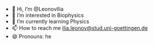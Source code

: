 - 👋 Hi, I’m @LeonovIlia
- 👀 I’m interested in Biophysics
- 🌱 I’m currently learning Physics
- 📫 How to reach me ilia.leonov@stud.uni-goettingen.de
- 😄 Pronouns: he

<!---
LeonovIlia/LeonovIlia is a ✨ special ✨ repository because its `README.md` (this file) appears on your GitHub profile.
You can click the Preview link to take a look at your changes.
--->
